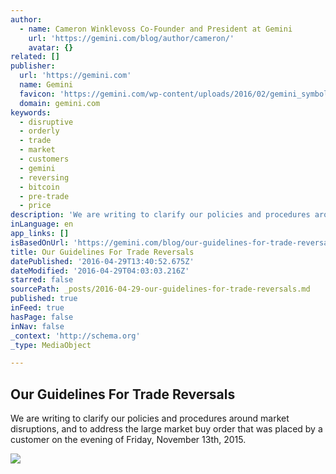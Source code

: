 ```yaml
---
author:
  - name: Cameron Winklevoss Co-Founder and President at Gemini
    url: 'https://gemini.com/blog/author/cameron/'
    avatar: {}
related: []
publisher:
  url: 'https://gemini.com'
  name: Gemini
  favicon: 'https://gemini.com/wp-content/uploads/2016/02/gemini_symbol_rgb.png'
  domain: gemini.com
keywords:
  - disruptive
  - orderly
  - trade
  - market
  - customers
  - gemini
  - reversing
  - bitcoin
  - pre-trade
  - price
description: 'We are writing to clarify our policies and procedures around market disruptions, and to address the large market buy order that was placed by a customer on the evening of Friday, November 13th, 2015.'
inLanguage: en
app_links: []
isBasedOnUrl: 'https://gemini.com/blog/our-guidelines-for-trade-reversals/'
title: Our Guidelines For Trade Reversals
datePublished: '2016-04-29T13:40:52.675Z'
dateModified: '2016-04-29T04:03:03.216Z'
starred: false
sourcePath: _posts/2016-04-29-our-guidelines-for-trade-reversals.md
published: true
inFeed: true
hasPage: false
inNav: false
_context: 'http://schema.org'
_type: MediaObject

---
```

<article style=""><h1>Our Guidelines For Trade Reversals</h1><p>We are writing to clarify our policies and procedures around market disruptions, and to address the large market buy order that was placed by a customer on the evening of Friday, November 13th, 2015.</p><img src="https://gemini.com/wp-content/uploads/2015/11/trade-reversal-680x389.jpg" /></article>